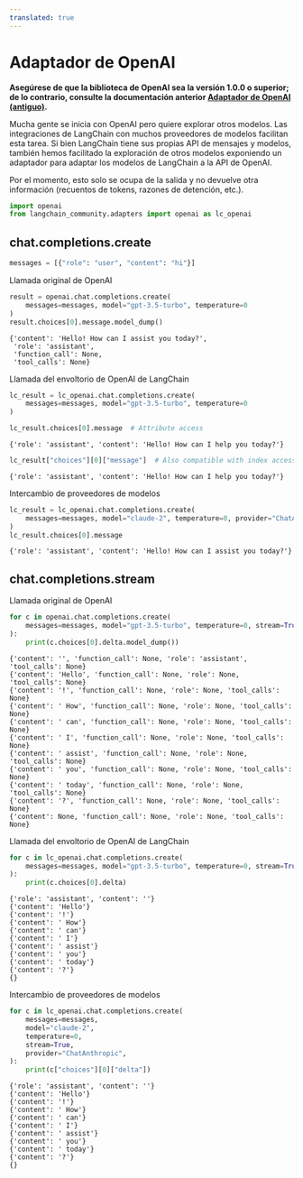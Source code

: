 ```yaml
---
translated: true
---
```


# Adaptador de OpenAI

**Asegúrese de que la biblioteca de OpenAI sea la versión 1.0.0 o superior; de lo contrario, consulte la documentación anterior [Adaptador de OpenAI (antiguo)](/docs/integrations/adapters/openai-old/).**

Mucha gente se inicia con OpenAI pero quiere explorar otros modelos. Las integraciones de LangChain con muchos proveedores de modelos facilitan esta tarea. Si bien LangChain tiene sus propias API de mensajes y modelos, también hemos facilitado la exploración de otros modelos exponiendo un adaptador para adaptar los modelos de LangChain a la API de OpenAI.

Por el momento, esto solo se ocupa de la salida y no devuelve otra información (recuentos de tokens, razones de detención, etc.).

```python
import openai
from langchain_community.adapters import openai as lc_openai
```

## chat.completions.create

```python
messages = [{"role": "user", "content": "hi"}]
```

Llamada original de OpenAI

```python
result = openai.chat.completions.create(
    messages=messages, model="gpt-3.5-turbo", temperature=0
)
result.choices[0].message.model_dump()
```

```output
{'content': 'Hello! How can I assist you today?',
 'role': 'assistant',
 'function_call': None,
 'tool_calls': None}
```

Llamada del envoltorio de OpenAI de LangChain

```python
lc_result = lc_openai.chat.completions.create(
    messages=messages, model="gpt-3.5-turbo", temperature=0
)

lc_result.choices[0].message  # Attribute access
```

```output
{'role': 'assistant', 'content': 'Hello! How can I help you today?'}
```

```python
lc_result["choices"][0]["message"]  # Also compatible with index access
```

```output
{'role': 'assistant', 'content': 'Hello! How can I help you today?'}
```

Intercambio de proveedores de modelos

```python
lc_result = lc_openai.chat.completions.create(
    messages=messages, model="claude-2", temperature=0, provider="ChatAnthropic"
)
lc_result.choices[0].message
```

```output
{'role': 'assistant', 'content': 'Hello! How can I assist you today?'}
```

## chat.completions.stream

Llamada original de OpenAI

```python
for c in openai.chat.completions.create(
    messages=messages, model="gpt-3.5-turbo", temperature=0, stream=True
):
    print(c.choices[0].delta.model_dump())
```

```output
{'content': '', 'function_call': None, 'role': 'assistant', 'tool_calls': None}
{'content': 'Hello', 'function_call': None, 'role': None, 'tool_calls': None}
{'content': '!', 'function_call': None, 'role': None, 'tool_calls': None}
{'content': ' How', 'function_call': None, 'role': None, 'tool_calls': None}
{'content': ' can', 'function_call': None, 'role': None, 'tool_calls': None}
{'content': ' I', 'function_call': None, 'role': None, 'tool_calls': None}
{'content': ' assist', 'function_call': None, 'role': None, 'tool_calls': None}
{'content': ' you', 'function_call': None, 'role': None, 'tool_calls': None}
{'content': ' today', 'function_call': None, 'role': None, 'tool_calls': None}
{'content': '?', 'function_call': None, 'role': None, 'tool_calls': None}
{'content': None, 'function_call': None, 'role': None, 'tool_calls': None}
```

Llamada del envoltorio de OpenAI de LangChain

```python
for c in lc_openai.chat.completions.create(
    messages=messages, model="gpt-3.5-turbo", temperature=0, stream=True
):
    print(c.choices[0].delta)
```

```output
{'role': 'assistant', 'content': ''}
{'content': 'Hello'}
{'content': '!'}
{'content': ' How'}
{'content': ' can'}
{'content': ' I'}
{'content': ' assist'}
{'content': ' you'}
{'content': ' today'}
{'content': '?'}
{}
```

Intercambio de proveedores de modelos

```python
for c in lc_openai.chat.completions.create(
    messages=messages,
    model="claude-2",
    temperature=0,
    stream=True,
    provider="ChatAnthropic",
):
    print(c["choices"][0]["delta"])
```

```output
{'role': 'assistant', 'content': ''}
{'content': 'Hello'}
{'content': '!'}
{'content': ' How'}
{'content': ' can'}
{'content': ' I'}
{'content': ' assist'}
{'content': ' you'}
{'content': ' today'}
{'content': '?'}
{}
```
